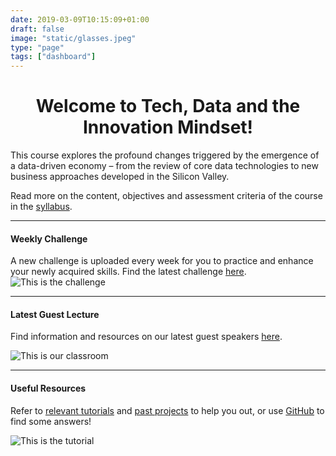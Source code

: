 ```yaml
---
date: 2019-03-09T10:15:09+01:00
draft: false
image: "static/glasses.jpeg"
type: "page"
tags: ["dashboard"]
---
```

<center> <h1>Welcome to Tech, Data and the Innovation Mindset!</h1> </center>

This course explores the profound changes triggered by the emergence of a data-driven economy – from the review of core data technologies to new business approaches developed in the Silicon Valley.

Read more on the content, objectives and assessment criteria of the course in the [syllabus](/syllabus).

***
#### Weekly Challenge
A new challenge is uploaded every week for you to practice and enhance your newly acquired skills. Find the latest challenge [here](/tags/challenge_of_the_week/).
![This is the challenge](/challenge.jpg)
***
#### Latest Guest Lecture
Find information and resources on our latest guest speakers [here](/tags/guest_speakers/).

![This is our classroom](/classroom.jpg)

***
#### Useful Resources
Refer to [relevant tutorials](/tags/tutorials) and [past projects](/tags/past_prjects) to help you out, or use [GitHub](https://github.com/) to find some answers!

![This is the tutorial](/tutorialxxx.jpg)
